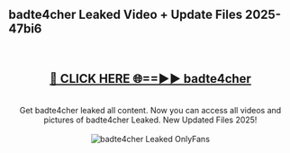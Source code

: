 <h2>badte4cher Leaked Video + Update Files 2025- 47bi6</h2>
<br>
<div align="center">
<h2><a href="https://libra.edu.pl?badte4cher" rel="nofollow">🔴 CLICK HERE 🌐==►► badte4cher</a></h2>
<br>
Get badte4cher leaked all content. Now you can access all videos and pictures of badte4cher Leaked. New Updated Files 2025!
<br>
<br>
<a href="https://libra.edu.pl?badte4cher" rel="nofollow" data-target="animated-image.originalLink"><img src="https://i.ibb.co.com/WyWwxjT/player-gif2.gif" alt="badte4cher Leaked OnlyFans" style="max-width: 100%; display: inline-block;" data-target="animated-image.originalImage"></a>
</div>
<br>